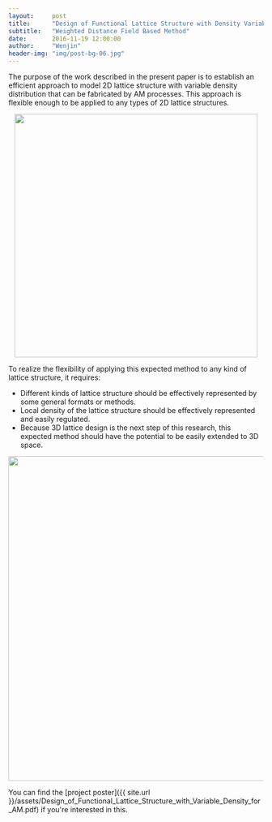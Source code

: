 ```yaml
---
layout:     post
title:      "Design of Functional Lattice Structure with Density Variable Density Distribution for Additive Manufacturing"
subtitle:   "Weighted Distance Field Based Method"
date:       2016-11-19 12:00:00
author:     "Wenjin"
header-img: "img/post-bg-06.jpg"
---
```


The purpose of the work described in the present paper is to establish an efficient approach to model 2D lattice structure with variable density distribution that can be fabricated by AM processes. This approach is flexible enough to be applied to any types of 2D lattice structures.

<center><img src="{{ site.url }}/post_img/variable_density_lattice/changing_density.gif" width="480"></center>

To realize the flexibility of applying this expected method to any kind of lattice structure, it requires:

* Different kinds of lattice structure should be effectively represented by some general formats or methods.
* Local density of the lattice structure should be effectively represented and easily regulated.
* Because 3D lattice design is the next step of this research, this expected method should have the potential to be easily extended to 3D space.

<center><img src="{{ site.url }}/assets/Design_of_Functional_Lattice_Structure_with_Variable_Density_for_AM.PNG" width="640"></center>

You can find the [project poster]({{ site.url }}/assets/Design_of_Functional_Lattice_Structure_with_Variable_Density_for_AM.pdf)  if you're interested in this.